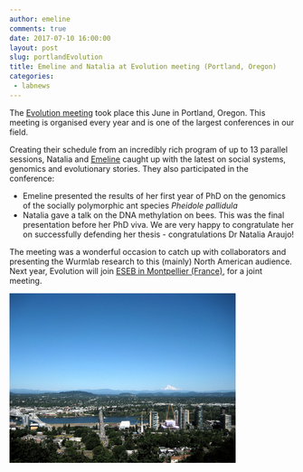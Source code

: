 ```yaml
---
author: emeline
comments: true
date: 2017-07-10 16:00:00
layout: post
slug: portlandEvolution
title: Emeline and Natalia at Evolution meeting (Portland, Oregon)
categories:
 - labnews
---
```


The [Evolution meeting](http://www.evolutionmeetings.org/) took place this June in Portland, Oregon. This meeting is organised every year and is one of the largest conferences in our field.

Creating their schedule from an incredibly rich program of up to 13 parallel sessions, Natalia and [Emeline](../../team/efavreau/index.html) caught up with the latest on social systems, genomics and evolutionary stories. They also participated in the conference:

* Emeline presented the results of her first year of PhD on the genomics of the socially polymorphic ant species *Pheidole pallidula*
* Natalia gave a talk on the DNA methylation on bees. This was the final presentation before her PhD viva. We are very happy to congratulate her on successfully defending her thesis - congratulations Dr Natalia Araujo!

The meeting was a wonderful occasion to catch up with collaborators and presenting the Wurmlab research to this (mainly) North American audience. Next year, Evolution will join [ESEB in Montpellier (France)](http://www.eseb2017.nl/), for a joint meeting.

<img src="../../img/news/2017_06_portland.jpg" class="img-responsive center-block" />
